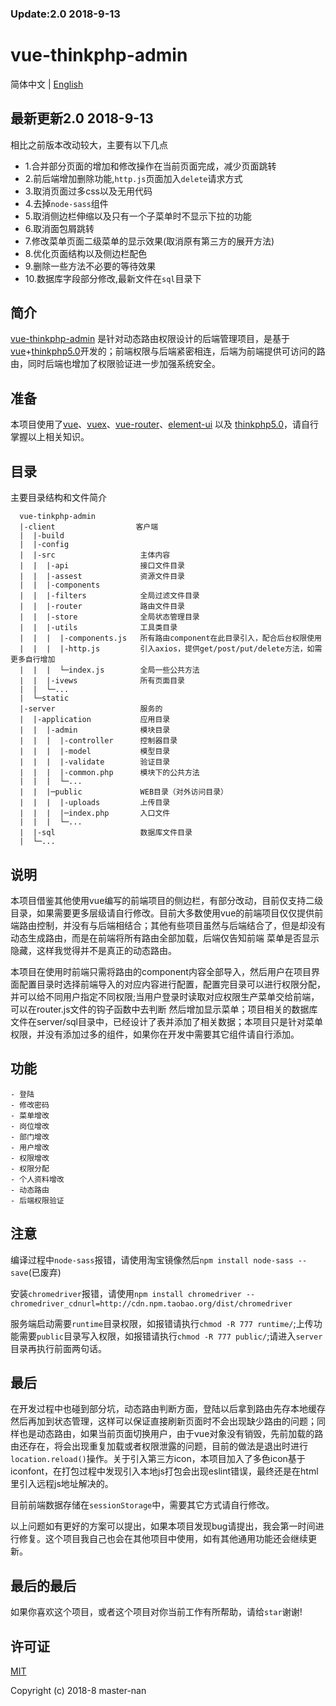 <h3>Update:2.0  2018-9-13</h3>

<p algin="center">
  <h1>vue-thinkphp-admin</h1>
</p>


简体中文 | [English](./README.md)

## 最新更新2.0 2018-9-13

相比之前版本改动较大，主要有以下几点

- 1.合并部分页面的增加和修改操作在当前页面完成，减少页面跳转
- 2.前后端增加删除功能,`http.js`页面加入`delete`请求方式
- 3.取消页面过多css以及无用代码
- 4.去掉`node-sass`组件
- 5.取消侧边栏伸缩以及只有一个子菜单时不显示下拉的功能
- 6.取消面包屑跳转
- 7.修改菜单页面二级菜单的显示效果(取消原有第三方的展开方法)
- 8.优化页面结构以及侧边栏配色
- 9.删除一些方法不必要的等待效果
- 10.数据库字段部分修改,最新文件在`sql`目录下

## 简介

[vue-thinkphp-admin](https://github.com/master-nan/vue-thinkphp-admin) 是针对动态路由权限设计的后端管理项目，是基于 [vue](https://github.com/vuejs/vue)+[thinkphp5.0](https://github.com/top-think/framework/tree/master)开发的；前端权限与后端紧密相连，后端为前端提供可访问的路由，同时后端也增加了权限验证进一步加强系统安全。


## 准备

本项目使用了[vue](https://cn.vuejs.org/index.html)、[vuex](https://vuex.vuejs.org/zh-cn/)、[vue-router](https://router.vuejs.org/zh-cn/)、[element-ui](https://github.com/ElemeFE/element) 以及 [thinkphp5.0](https://github.com/top-think/framework/tree/master)，请自行掌握以上相关知识。

## 目录

主要目录结构和文件简介

```
  vue-tinkphp-admin
  |-client                  客户端
  |  |-build            
  |  |-config           
  |  |-src                   主体内容
  |  |  |-api                接口文件目录  
  |  |  |-assest             资源文件目录
  |  |  |-components
  |  |  |-filters            全局过滤文件目录
  |  |  |-router             路由文件目录
  |  |  |-store              全局状态管理目录
  |  |  |-utils              工具类目录
  |  |  |  |-components.js   所有路由component在此目录引入，配合后台权限使用
  |  |  |  |-http.js         引入axios，提供get/post/put/delete方法，如需更多自行增加
  |  |  |  └─index.js        全局一些公共方法
  |  |  |-ivews              所有页面目录
  |  |  └─...    
  |  └─static    
  |-server                   服务的
  |  |-application           应用目录
  |  |  |-admin              模块目录
  |  |  |  |-controller      控制器目录
  |  |  |  |-model           模型目录
  |  |  |  |-validate        验证目录
  |  |  |  |-common.php      模块下的公共方法
  |  |  |  └─...            
  |  |  |─public             WEB目录（对外访问目录）
  |  |  |  |-uploads         上传目录          
  |  |  |  |─index.php       入口文件
  |  |  |  └─...
  |  |-sql                   数据库文件目录
  |  └─...
```

## 说明

本项目借鉴其他使用vue编写的前端项目的侧边栏，有部分改动，目前仅支持二级目录，如果需要更多层级请自行修改。目前大多数使用vue的前端项目仅仅提供前端路由控制，并没有与后端相结合；其他有些项目虽然与后端结合了，但是却没有动态生成路由，而是在前端将所有路由全部加载，后端仅告知前端 菜单是否显示隐藏，这样我觉得并不是真正的动态路由。

本项目在使用时前端只需将路由的component内容全部导入，然后用户在项目界面配置目录时选择前端导入的对应内容进行配置，配置完目录可以进行权限分配，并可以给不同用户指定不同权限;当用户登录时读取对应权限生产菜单交给前端，可以在router.js文件的钩子函数中去判断 然后增加显示菜单；项目相关的数据库文件在server/sql目录中，已经设计了表并添加了相关数据；本项目只是针对菜单权限，并没有添加过多的组件，如果你在开发中需要其它组件请自行添加。


## 功能

    - 登陆
    - 修改密码
    - 菜单增改
    - 岗位增改
    - 部门增改
    - 用户增改
    - 权限增改
    - 权限分配
    - 个人资料增改
    - 动态路由
    - 后端权限验证

## 注意

编译过程中`node-sass`报错，请使用淘宝镜像然后`npm install node-sass --save`(已废弃)

安装`chromedriver`报错，请使用`npm install chromedriver --chromedriver_cdnurl=http://cdn.npm.taobao.org/dist/chromedriver`

服务端启动需要`runtime`目录权限，如报错请执行`chmod -R 777 runtime/`;上传功能需要`public`目录写入权限，如报错请执行`chmod -R 777 public/`;请进入`server`目录再执行前面两句话。

## 最后

在开发过程中也碰到部分坑，动态路由判断方面，登陆以后拿到路由先存本地缓存然后再加到状态管理，这样可以保证直接刷新页面时不会出现缺少路由的问题；同样也是动态路由，如果当前页面切换用户，由于vue对象没有销毁，先前加载的路由还存在，将会出现重复加载或者权限泄露的问题，目前的做法是退出时进行`location.reload()`操作。关于引入第三方icon，本项目加入了多色icon基于iconfont，在打包过程中发现引入本地js打包会出现eslint错误，最终还是在html里引入远程js地址解决的。

目前前端数据存储在`sessionStorage`中，需要其它方式请自行修改。

以上问题如有更好的方案可以提出，如果本项目发现bug请提出，我会第一时间进行修复。这个项目我自己也会在其他项目中使用，如有其他通用功能还会继续更新。

## 最后的最后

如果你喜欢这个项目，或者这个项目对你当前工作有所帮助，请给`star`谢谢!

## 许可证

[MIT](./LICENSE)

Copyright (c) 2018-8 master-nan
